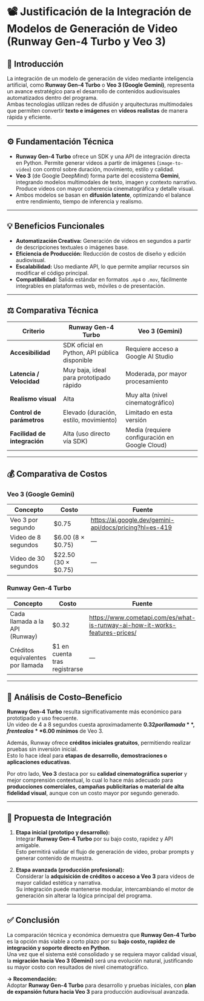 # 📽️ Justificación de la Integración de Modelos de Generación de Video (Runway Gen-4 Turbo y Veo 3)

## 🧠 Introducción
La integración de un modelo de generación de video mediante inteligencia artificial, como **Runway Gen-4 Turbo** o **Veo 3 (Google Gemini)**, representa un avance estratégico para el desarrollo de contenidos audiovisuales automatizados dentro del programa.  
Ambas tecnologías utilizan redes de difusión y arquitecturas multimodales que permiten convertir **texto e imágenes** en **videos realistas** de manera rápida y eficiente.

---

## ⚙️ Fundamentación Técnica

- **Runway Gen-4 Turbo** ofrece un SDK y una API de integración directa en Python. Permite generar videos a partir de imágenes (`image-to-video`) con control sobre duración, movimiento, estilo y calidad.  
- **Veo 3** (de Google DeepMind) forma parte del ecosistema **Gemini**, integrando modelos multimodales de texto, imagen y contexto narrativo. Produce videos con mayor coherencia cinematográfica y detalle visual.  
- Ambos modelos se basan en **difusión latente**, optimizando el balance entre rendimiento, tiempo de inferencia y realismo.

---

## 💡 Beneficios Funcionales

- **Automatización Creativa:** Generación de videos en segundos a partir de descripciones textuales o imágenes base.  
- **Eficiencia de Producción:** Reducción de costos de diseño y edición audiovisual.  
- **Escalabilidad:** Uso mediante API, lo que permite ampliar recursos sin modificar el código principal.  
- **Compatibilidad:** Salida estándar en formatos `.mp4` o `.mov`, fácilmente integrables en plataformas web, móviles o de presentación.

---

## ⚖️ Comparativa Técnica

| Criterio | Runway Gen-4 Turbo | Veo 3 (Gemini) |
|-----------|-------------------|----------------|
| **Accesibilidad** | SDK oficial en Python, API pública disponible | Requiere acceso a Google AI Studio |
| **Latencia / Velocidad** | Muy baja, ideal para prototipado rápido | Moderada, por mayor procesamiento |
| **Realismo visual** | Alta | Muy alta (nivel cinematográfico) |
| **Control de parámetros** | Elevado (duración, estilo, movimiento) | Limitado en esta versión |
| **Facilidad de integración** | Alta (uso directo vía SDK) | Media (requiere configuración en Google Cloud) |

---

## 💰 Comparativa de Costos

### **Veo 3 (Google Gemini)**
| Concepto              | Costo               | Fuente |
|-----------------------|---------------------|--------|
| Veo 3 por segundo     | $0.75               | https://ai.google.dev/gemini-api/docs/pricing?hl=es-419 |
| Video de 8 segundos   | $6.00 (8 × $0.75)   | — |
| Video de 30 segundos  | $22.50 (30 × $0.75) | — |

### **Runway Gen-4 Turbo**
| Concepto                            | Costo                         | Fuente |
|------------------------------------|--------------------------------|--------|
| Cada llamada a la API (Runway)     | $0.32                          | https://www.cometapi.com/es/what-is-runway-ai-how-it-works-features-prices/ |
| Créditos equivalentes por llamada  | $1 en cuenta tras registrarse  | — |

---

## 🧮 Análisis de Costo–Beneficio

**Runway Gen-4 Turbo** resulta significativamente más económico para prototipado y uso frecuente.  
Un video de 4 a 8 segundos cuesta aproximadamente **$0.32 por llamada**, frente a los **$6.00 mínimos** de Veo 3.  

Además, Runway ofrece **créditos iniciales gratuitos**, permitiendo realizar pruebas sin inversión inicial.  
Esto lo hace ideal para **etapas de desarrollo, demostraciones o aplicaciones educativas**.  

Por otro lado, **Veo 3** destaca por su **calidad cinematográfica superior** y mejor comprensión contextual, lo cual lo hace más adecuado para **producciones comerciales, campañas publicitarias o material de alta fidelidad visual**, aunque con un costo mayor por segundo generado.

---

## 🧩 Propuesta de Integración

1. **Etapa inicial (prototipo y desarrollo):**  
   Integrar **Runway Gen-4 Turbo** por su bajo costo, rapidez y API amigable.  
   Esto permitirá validar el flujo de generación de video, probar prompts y generar contenido de muestra.

2. **Etapa avanzada (producción profesional):**  
   Considerar la **adquisición de créditos o acceso a Veo 3** para videos de mayor calidad estética y narrativa.  
   Su integración puede mantenerse modular, intercambiando el motor de generación sin alterar la lógica principal del programa.

---

## ✅ Conclusión

La comparación técnica y económica demuestra que **Runway Gen-4 Turbo** es la opción más viable a corto plazo por su **bajo costo, rapidez de integración y soporte directo en Python**.  
Una vez que el sistema esté consolidado y se requiera mayor calidad visual, la **migración hacia Veo 3 (Gemini)** será una evolución natural, justificando su mayor costo con resultados de nivel cinematográfico.

**→ Recomendación:**  
Adoptar **Runway Gen-4 Turbo** para desarrollo y pruebas iniciales, con **plan de expansión futura hacia Veo 3** para producción audiovisual avanzada.
